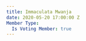 ```yaml
---
title: Immaculata Mwanja
date: 2020-05-20 17:00:00 Z
Member Type:
  Is Voting Member: true
---
```


